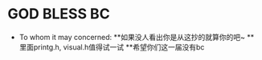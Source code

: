 # GOD BLESS BC
* To whom it may concerned:
**如果没人看出你是从这抄的就算你的吧~
**里面printg.h, visual.h值得试一试
**希望你们这一届没有bc
